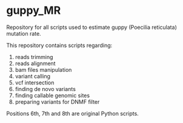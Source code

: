 # guppy_MR
Repository for all scripts used to estimate guppy (Poecilia reticulata) mutation rate.

This repository contains scripts regarding:
1) reads trimming
2) reads alignment
3) bam files manipulation
4) variant calling
5) vcf intersection
6) finding de novo variants
7) finding callable genomic sites
8) preparing variants for DNMF filter

Positions 6th, 7th and 8th are original Python scripts.
